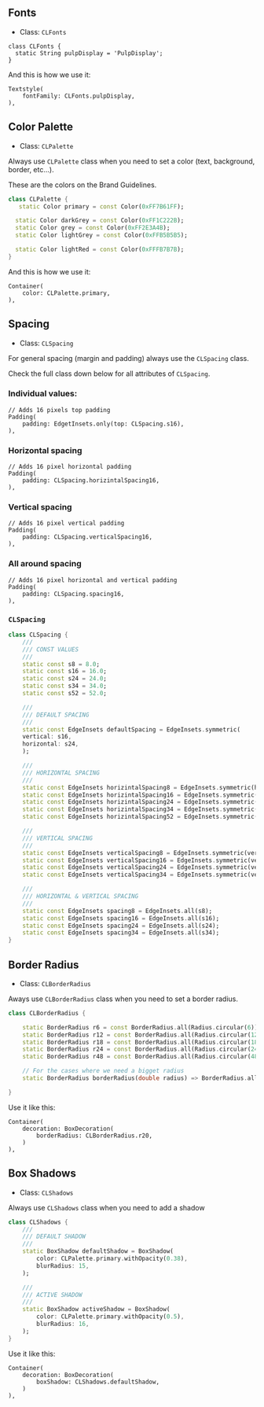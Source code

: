 
## **Fonts**
- Class: `CLFonts`

```dart{2,3}
class CLFonts {
  static String pulpDisplay = 'PulpDisplay';
}
```
And this is how we use it:
```dart{2}
Textstyle(
    fontFamily: CLFonts.pulpDisplay,
),
```


## **Color Palette**

- Class: `CLPalette`

Always use `CLPalette` class when you need to set a color (text, background, border, etc...).

These are the colors on the Brand Guidelines.


``` dart
class CLPalette {
   static Color primary = const Color(0xFF7B61FF);

  static Color darkGrey = const Color(0xFF1C222B);
  static Color grey = const Color(0xFF2E3A4B);
  static Color lightGrey = const Color(0xFFB5B5B5);

  static Color lightRed = const Color(0xFFFB7B7B);
}
```

And this is how we use it:
```dart{2}
Container(
    color: CLPalette.primary,
),
```


## **Spacing**

- Class: `CLSpacing`

For general spacing (margin and padding) always use the `CLSpacing` class.

Check the full class down below for all attributes of `CLSpacing`.

### Individual values:
```dart{3}
// Adds 16 pixels top padding
Padding(
    padding: EdgetInsets.only(top: CLSpacing.s16),
),
```


### Horizontal spacing
```dart{3}
// Adds 16 pixel horizontal padding
Padding(
    padding: CLSpacing.horizintalSpacing16, 
),
```

### Vertical spacing
```dart{3}
// Adds 16 pixel vertical padding
Padding(
    padding: CLSpacing.verticalSpacing16, 
),
```

### All around spacing
```dart{3}
// Adds 16 pixel horizontal and vertical padding
Padding(
    padding: CLSpacing.spacing16, 
),
```

### `CLSpacing`

``` dart
class CLSpacing {
    ///
    /// CONST VALUES
    ///
    static const s8 = 8.0;
    static const s16 = 16.0;
    static const s24 = 24.0;
    static const s34 = 34.0;
    static const s52 = 52.0;

    ///
    /// DEFAULT SPACING
    ///
    static const EdgeInsets defaultSpacing = EdgeInsets.symmetric(
    vertical: s16,
    horizontal: s24,
    );

    ///
    /// HORIZONTAL SPACING
    ///
    static const EdgeInsets horizintalSpacing8 = EdgeInsets.symmetric(horizontal: s8);
    static const EdgeInsets horizintalSpacing16 = EdgeInsets.symmetric(horizontal: s16);
    static const EdgeInsets horizintalSpacing24 = EdgeInsets.symmetric(horizontal: s24);
    static const EdgeInsets horizintalSpacing34 = EdgeInsets.symmetric(horizontal: s34);
    static const EdgeInsets horizintalSpacing52 = EdgeInsets.symmetric(horizontal: s52);

    ///
    /// VERTICAL SPACING
    ///
    static const EdgeInsets verticalSpacing8 = EdgeInsets.symmetric(vertical: s8);
    static const EdgeInsets verticalSpacing16 = EdgeInsets.symmetric(vertical: s16);
    static const EdgeInsets verticalSpacing24 = EdgeInsets.symmetric(vertical: s24);
    static const EdgeInsets verticalSpacing34 = EdgeInsets.symmetric(vertical: s34);

    ///
    /// HORIZONTAL & VERTICAL SPACING
    ///
    static const EdgeInsets spacing8 = EdgeInsets.all(s8);
    static const EdgeInsets spacing16 = EdgeInsets.all(s16);
    static const EdgeInsets spacing24 = EdgeInsets.all(s24);
    static const EdgeInsets spacing34 = EdgeInsets.all(s34);
}

```

## **Border Radius**

- Class: `CLBorderRadius`

Aways use `CLBorderRadius` class  when you need to set a border radius.


```dart
class CLBorderRadius {

    static BorderRadius r6 = const BorderRadius.all(Radius.circular(6));
    static BorderRadius r12 = const BorderRadius.all(Radius.circular(12));
    static BorderRadius r18 = const BorderRadius.all(Radius.circular(18));
    static BorderRadius r24 = const BorderRadius.all(Radius.circular(24));
    static BorderRadius r48 = const BorderRadius.all(Radius.circular(48));

    // For the cases where we need a bigget radius
    static BorderRadius borderRadius(double radius) => BorderRadius.all(Radius.circular(radius));

}
```

Use it like this:
```dart{3}
Container(
    decoration: BoxDecoration(
        borderRadius: CLBorderRadius.r20,
    )
),
```

## **Box Shadows**

- Class: `CLShadows`

Always use `CLShadows` class when you need to add a shadow

```dart
class CLShadows {
    ///
    /// DEFAULT SHADOW
    ///
    static BoxShadow defaultShadow = BoxShadow(
        color: CLPalette.primary.withOpacity(0.38),
        blurRadius: 15,
    );

    ///
    /// ACTIVE SHADOW
    ///
    static BoxShadow activeShadow = BoxShadow(
        color: CLPalette.primary.withOpacity(0.5),
        blurRadius: 16,
    );
}
```

Use it like this:
```dart{3}
Container(
    decoration: BoxDecoration(
        boxShadow: CLShadows.defaultShadow,
    )
),
```

